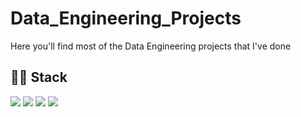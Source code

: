 # Data_Engineering_Projects

Here you'll find most of the Data Engineering projects that I've done

## :man_technologist: Stack
![](https://img.shields.io/badge/Cloud-AWS-purple) ![](https://img.shields.io/badge/Language-SQL-blue) ![](https://img.shields.io/badge/Language-python-blue)
![](https://img.shields.io/badge/ETL-Airflow-orange)
